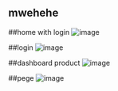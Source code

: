 ## mwehehe

##home with login
![image](https://user-images.githubusercontent.com/90734813/222949936-d40c29cc-e26c-4697-be47-c0a126a9cba1.png)

##login
![image](https://user-images.githubusercontent.com/90734813/222950093-c26a1ddc-b212-42c4-9f59-348badc15b82.png)

##dashboard product
![image](https://user-images.githubusercontent.com/90734813/222950067-55d08feb-f08e-427c-8a67-c8e23f52cf28.png)

##pege
![image](https://user-images.githubusercontent.com/90734813/222950058-716fe7bd-7c27-4ba7-9dae-40a7d3d655dc.png)


